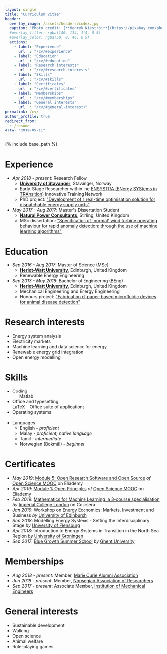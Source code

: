 ```yaml
---
layout: single
title: "Curriculum Vitae"
header:
  overlay_image: /assets/headers/codex.jpg
  caption: "Photo credit: [**Henryk Niestrój**](https://pixabay.com/photos/calligraphy-starodruk-manuscript-1527810/)"
  #overlay_filter: rgba(140, 114, 114, 0.5)
  #overlay_color: rgba(50, 0, 46, 0.5)
  actions:
    - label: "Experience"
      url  : "/cv/#experience"
    - label: "Education"
      url  : "/cv/#education"
    - label: "Research interests"
      url  : "/cv/#research-interests"
    - label: "Skills"
      url  : "/cv/#skills"
    - label: "Certificates"
      url  : "/cv/#certificates"
    - label: "Memberships"
      url  : "/cv/#memberships"
    - label: "General interests"
      url  : "/cv/#general-interests"
permalink: /cv/
author_profile: true
redirect_from:
  - /resume
date: "2019-05-11"
---
```


{% include base_path %}

# Experience

* *Apr 2018 - present*: Research Fellow
  * [**University of Stavanger**](https://www.uis.no/), Stavanger, Norway
  * Early-Stage Researcher within the [ENSYSTRA (ENergy SYStems in TRAnsition)](https://ensystra.eu/) Innovative Training Network
  * PhD project: ["Development of a real-time optimisation solution for dispatchable energy supply units"](https://ensystra.eu/nithiya-streethran/)
* *May 2017 - Aug 2017*: Master's Dissertation Student
  * [**Natural Power Consultants**](https://www.naturalpower.com/), Stirling, United Kingdom
  * MSc dissertation: ["Specification of 'normal' wind turbine operating behaviour for rapid anomaly detection: through the use of machine learning algorithms"](https://github.com/nmstreethran/WindTurbineClassification) <i class="fab fa-github" title="Available in GitHub"></i>

# Education

* *Sep 2016 - Aug 2017*: Master of Science (MSc)
  * [**Heriot-Watt University**](https://www.hw.ac.uk/), Edinburgh, United Kingdom
  * Renewable Energy Engineering
* *Sep 2013 - May 2016*: Bachelor of Engineering (BEng)
  * [**Heriot-Watt University**](https://www.hw.ac.uk/), Edinburgh, United Kingdom
  * Mechanical Engineering and Energy Engineering
  * Honours project: ["Fabrication of paper-based microfluidic devices for animal disease detection"](https://github.com/nmstreethran/paper-based-microfluidics) <i class="fab fa-github" title="Available in GitHub"></i>

# Research interests

* Energy system analysis
* Electricity markets
* Machine learning and data science for energy
* Renewable energy grid integration
* Open energy modelling

# Skills

* Coding <br> <i class="fab fa-python fa-2x" title="Python"></i> &ensp; <i class="fab fa-git fa-2x" title="Git"></i> &ensp; Matlab
* Office and typesetting <br> LaTeX &ensp; Office suite of applications
* Operating systems <br>
  <i class="fab fa-windows fa-2x" title="Microsoft Windows"></i> &ensp; <i class="fab fa-linux fa-2x" title="Linux"></i>
* Languages
  * English - *proficient*
  * Malay - *proficient; native language*
  * Tamil - *intermediate*
  * Norwegian (Bokmål) - *beginner*

# Certificates

* *May 2019*: [Module 5: Open Research Software and Open Source](https://eliademy.com/cert/6d3c52425b64ec051329915b9f7ffc94.html) *of* [Open Science MOOC](https://opensciencemooc.eu/) on Eliademy
* *Apr 2019*: [Module 1: Open Principles](https://eliademy.com/cert/51789a843b13a9e9fc1dd4b73003641a.html) *of* [Open Science MOOC](https://opensciencemooc.eu/) on Eliademy
* *Feb 2019*: [Mathematics for Machine Learning, a 3-course specialisation](https://www.coursera.org/account/accomplishments/specialization/G2PWUQQKSCX9) *by* [Imperial College London](http://www.imperial.ac.uk/) on Coursera
* *Jan 2019*: Workshop on Energy Economics: Markets, Investment and Business *by* [University of Edinburgh](https://www.ed.ac.uk/)
* *Sep 2018*: Modelling Energy Systems - Setting the Interdisciplinary Stage *by* [University of Flensburg](https://www.uni-flensburg.de/en/)
* *Apr 2018*: Introduction to Energy Systems in Transition in the North Sea Region *by* [University of Groningen](https://www.rug.nl/)
* *Sep 2017*: [Blue Growth Summer School](http://www.bluegrowth.ugent.be/summerschool/) *by* [Ghent University](https://www.ugent.be/)

# Memberships

* *Aug 2018 - present*: Member, [Marie Curie Alumni Association](https://www.mariecuriealumni.eu/)
* *Jun 2018 - present*: Member, [Norwegian Association of Researchers](https://www.forskerforbundet.no/english/)
* *Sep 2017 - present*: Associate Member, [Institution of Mechanical Engineers](http://www.imeche.org/)

# General interests

* Sustainable development
* Walking
* Open science
* Animal welfare
* Role-playing games
